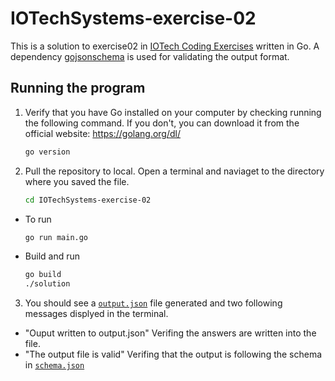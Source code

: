 # IOTechSystems-exercise-02
This is a solution to exercise02 in [IOTech Coding Exercises](https://github.com/IOTechSystems/exercises) written in Go. A dependency [gojsonschema](https://github.com/xeipuuv/gojsonschema) is used for validating the output format.

## Running the program
1. Verify that you have Go installed on your computer by checking running the following command. If you don't, you can download it from the official website: https://golang.org/dl/
    ```sh
    go version
    ```
2. Pull the repository to local. Open a terminal and naviaget to the directory where you saved the file.
    ```sh
    cd IOTechSystems-exercise-02
    ```

  - To run
    ```sh
    go run main.go
    ```
  - Build and run
    ```sh
    go build
    ./solution
    ```
    
3. You should see a [`output.json`](./output.json) file generated and two following messages displyed in the terminal.
  - "Ouput written to output.json"
    Verifing the answers are written into the file.
  - "The output file is valid"
    Verifing that the output is following the schema in [`schema.json`](./output-schema/schema.json)
